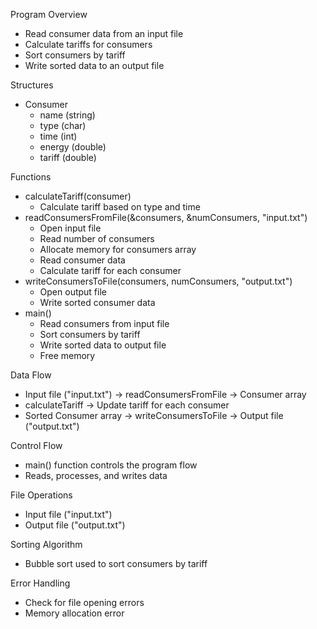 Program Overview
- Read consumer data from an input file
- Calculate tariffs for consumers
- Sort consumers by tariff
- Write sorted data to an output file

Structures
- Consumer
  - name (string)
  - type (char)
  - time (int)
  - energy (double)
  - tariff (double)

Functions
- calculateTariff(consumer)
  - Calculate tariff based on type and time
- readConsumersFromFile(&consumers, &numConsumers, "input.txt")
  - Open input file
  - Read number of consumers
  - Allocate memory for consumers array
  - Read consumer data
  - Calculate tariff for each consumer
- writeConsumersToFile(consumers, numConsumers, "output.txt")
  - Open output file
  - Write sorted consumer data
- main()
  - Read consumers from input file
  - Sort consumers by tariff
  - Write sorted data to output file
  - Free memory

Data Flow
- Input file ("input.txt") -> readConsumersFromFile -> Consumer array
- calculateTariff -> Update tariff for each consumer
- Sorted Consumer array -> writeConsumersToFile -> Output file ("output.txt")

Control Flow
- main() function controls the program flow
- Reads, processes, and writes data

File Operations
- Input file ("input.txt")
- Output file ("output.txt")

Sorting Algorithm
- Bubble sort used to sort consumers by tariff

Error Handling
- Check for file opening errors
- Memory allocation error
